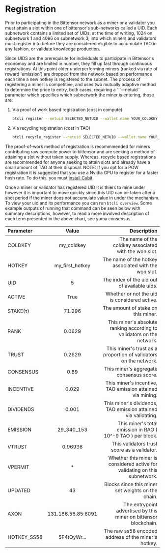 # Registration

Prior to participating in the Bittensor network as a miner or a validator you must attain a slot within one of bittensor's sub-networks called a UID. Each subnetwork contains a limited set of UIDs, at the time of writing, 1024 on subnetwork 1 and 4096 on subnetwork 3, into which miners and validators must register into before they are considered eligible to accumulate TAO in any fashion, or validate knowledge production.

Since UIDS are the prerequisite for individuals to participate in Bittensor's economoy and are limited in number, they fill up fast through continuous registrations. At this point older underperforming miners (ranked via rate of reward 'emission') are dropped from the network based on performance each time a new hotkey is registered to the subnet. The process of registering a miner is competitive, and uses two mutually adaptive method to determine the price to entry, both cases, requiring a ```--netuid`` parameter which specifies which subnetwork the miner is entering, those are:

1. Via proof of work based registration (cost in compute)
      ```bash
      btcli register --netuid SELECTED_NETUID --wallet.name YOUR_COLDKEY --wallet.hotkey YOUR_HOTKEY
      ```
2. Via recycling registration (cost in TAO)
      ```bash
      btcli recycle_register --netuid SELECTED_NETUID --wallet.name YOUR_COLDKEY --wallet.hotkey YOUR_HOTKEY
      ```

The proof-of-work method of registration is recommmended for miners contributing raw compute power to bittensor and are seeking a method of attaining a slot without token supply. Whereas, recycle based registrations are recommended for anyone seeking to attain slots and already have a small amount of TAO at their disposal. NOTE: If you opt for a POW registration it is suggested that you use a Nvidia GPU to register for a faster hash rate. To do this, you must [install Cubit](https://github.com/opentensor/cubit).

Once a miner or validator has registered UID it is thiers to mine under however it is important to move quickly since this UID can be taken after a shot period if the miner does not accumulate value in under the mechanism. To view your uid and its performance you can run ```btcli overview```. Some example outputs of running that command can be seen below with summary descriptions, however, to read a more involved description of each term presented in the above chart, see yuma consensus.                   

| Parameter         | Value | Description |
| :---------------- | :------: | ----: |
| COLDKEY        |   my_coldkey   | The name of the coldkey associated with the won slot. |
| HOTKEY      | my_first_hotkey      |    The name of the hotkey associated with the won slot.                          |
| UID         | 5                    |    The index of the uid out of available uids.                                   |
| ACTIVE      | True                 |    Whether or not the uid is considered active.                                  |
| STAKE(τ)    | 71.296               |    The amount of stake on this miner.                                            |     
| RANK        | 0.0629               |    This miner's absolute ranking according to validators on the network.         |
| TRUST       | 0.2629               |    This miner's trust as a proportion of validators on the network.              |
| CONSENSUS   | 0.89                 |    This miner's aggregate consensus score.                                       |
| INCENTIVE   | 0.029                |    This miner's incentive, TAO emission attained via mining.                     |
| DIVIDENDS   | 0.001                |    This miner's dividends, TAO emission attained via validating.                 |
| EMISSION    | 29_340_153           |    This miner's total emission in RAO ( 10^-9 TAO ) per block.                   |
| VTRUST      | 0.96936              |    This validators trust score as a validator.                                   |
| VPERMIT     | *                    |    Whether this miner is considered active for validating on this subnetwork.    |
| UPDATED     | 43                   |    Blocks since this miner set weights on the chain.                             |
| AXON        | 131.186.56.85:8091   |    The entrypoint advertised by this miner on bittensor blockchain.              |
| HOTKEY_SS58 | 5F4tQyWr...          |    The raw ss58 encoded address of the miner's hotkey.                           |